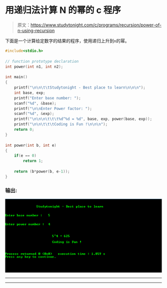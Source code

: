 # 用递归法计算 N 的幂的 c 程序

> 原文：<https://www.studytonight.com/c/programs/recursion/power-of-n-using-recursion>

下面是一个计算给定数字的结果的程序，使用递归上升到`n`的幂。

```cpp
#include<stdio.h>

// function prototype declaration
int power(int n1, int n2);

int main()
{
    printf("\n\n\t\tStudytonight - Best place to learn\n\n\n");
    int base, exp;
    printf("Enter base number: ");
    scanf("%d", &base);
    printf("\n\nEnter Power factor: ");
    scanf("%d", &exp);
    printf("\n\n\n\t\t\t%d^%d = %d", base, exp, power(base, exp));
    printf("\n\n\t\t\tCoding is Fun !\n\n\n");
    return 0;
}

int power(int b, int e)
{
    if(e == 0)
        return 1;

    return (b*power(b, e-1));
}
```

### 输出:

![Program to find Power of N using recursion](img/28497feefb9911a4320ec6e1c556344b.png)

* * *

* * *